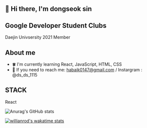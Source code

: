 👋 Hi there, I'm dongseok sin 
-----------------------------------------------------------------------------------------------------------------------------------------------------------------
 ## Google Developer Student Clubs
 
 Daejin Univsersity 2021 Member
 
 ## About me

 + 🍀  I'm currently learning React, JavaScript, HTML, CSS
 + 🌿  If you need to reach me: habaik0147@gmail.com / Instargram : @ds_ds_1115
 
 ## STACK
 React 
 
 

![Anurag's GitHub stats](https://github-readme-stats.vercel.app/api?username=dongseok&show_icons=true&theme=tokyonight)

[![willianrod's wakatime stats](https://github-readme-stats.vercel.app/api/wakatime?username=dongseok&theme=ayu-mirage&layout=compact)](https://github.com/dongddddd)


<!--
**dongddddd/dongddddd** is a ✨ _special_ ✨ repository because its `README.md` (this file) appears on your GitHub profile.

Here are some ideas to get you started:

- 🔭 I’m currently working on ...
- 🌱 I’m currently learning ...
- 👯 I’m looking to collaborate on ...
- 🤔 I’m looking for help with ...
- 💬 Ask me about ...
- 📫 How to reach me: ...
- 😄 Pronouns: ...
- ⚡ Fun fact: ...
-->
